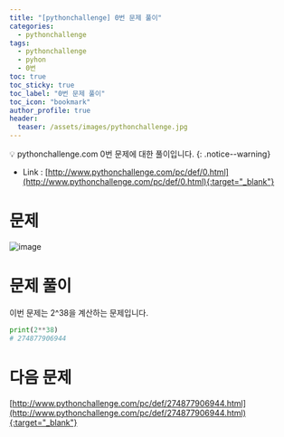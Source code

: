 ```yaml
---
title: "[pythonchallenge] 0번 문제 풀이"
categories:
  - pythonchallenge
tags:
  - pythonchallenge
  - pyhon
  - 0번
toc: true
toc_sticky: true
toc_label: "0번 문제 풀이"
toc_icon: "bookmark"
author_profile: true
header:
  teaser: /assets/images/pythonchallenge.jpg
---
```


💡 pythonchallenge.com 0번 문제에 대한 풀이입니다.
{: .notice--warning}


- Link : [http://www.pythonchallenge.com/pc/def/0.html](http://www.pythonchallenge.com/pc/def/0.html){:target="_blank"}

# 문제
![image](https://user-images.githubusercontent.com/33647663/154642780-9f4b64ce-29a8-4fa5-8759-df89cc1cf457.png)


# 문제 풀이
이번 문제는 2^38을 계산하는 문제입니다. 

```python
print(2**38)
# 274877906944
```



# 다음 문제

[http://www.pythonchallenge.com/pc/def/274877906944.html](http://www.pythonchallenge.com/pc/def/274877906944.html){:target="_blank"}


